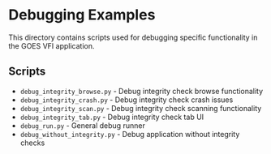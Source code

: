 # Debugging Examples

This directory contains scripts used for debugging specific functionality in the GOES VFI application.

## Scripts

- `debug_integrity_browse.py` - Debug integrity check browse functionality
- `debug_integrity_crash.py` - Debug integrity check crash issues
- `debug_integrity_scan.py` - Debug integrity check scanning functionality
- `debug_integrity_tab.py` - Debug integrity check tab UI
- `debug_run.py` - General debug runner
- `debug_without_integrity.py` - Debug application without integrity checks
